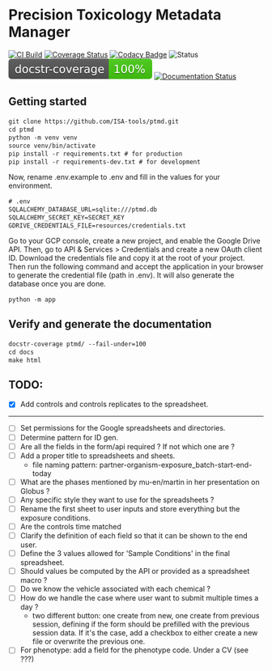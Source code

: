 # Precision Toxicology Metadata Manager
[![CI Build](https://github.com/precisiontox/ptox-metadata-manager/actions/workflows/build.yml/badge.svg)](https://github.com/precisiontox/ptox-metadata-manager/actions/workflows/build.yml)
[![Coverage Status](https://coveralls.io/repos/github/precisiontox/ptox-metadata-manager/badge.svg?branch=terazus-badges)](https://coveralls.io/github/precisiontox/ptox-metadata-manager?branch=terazus-badges)
[![Codacy Badge](https://app.codacy.com/project/badge/Grade/1503dc8bf33c40bbb474ec328ba90219)](https://www.codacy.com/gh/precisiontox/ptox-metadata-manager/dashboard?utm_source=github.com&amp;utm_medium=referral&amp;utm_content=precisiontox/ptox-metadata-manager&amp;utm_campaign=Badge_Grade)
![Status](https://camo.githubusercontent.com/d101bf45a713753a714d0cd41b86cd92fbcda60c63f32f48c611e63b5df2e656/68747470733a2f2f696d672e736869656c64732e696f2f62616467652f7374617475732d616c7068612d6f72616e6765)
![Documentation Coverage](./docs_badge.svg)
[![Documentation Status](https://readthedocs.org/projects/pretox-metadata-manager/badge/?version=latest)](https://pretox-metadata-manager.readthedocs.io/en/latest/?badge=latest)

## Getting started
```shell
git clone https://github.com/ISA-tools/ptmd.git
cd ptmd
python -m venv venv
source venv/bin/activate
pip install -r requirements.txt # for production
pip install -r requirements-dev.txt # for development
```

Now, rename .env.example to .env and fill in the values for your environment.
```text
# .env
SQLALCHEMY_DATABASE_URL=sqlite:///ptmd.db
SQLALCHEMY_SECRET_KEY=SECRET_KEY
GDRIVE_CREDENTIALS_FILE=resources/credentials.txt
```

Go to your GCP console, create a new project, and enable the Google Drive API. Then, go to API & Services > Credentials 
and create a new OAuth client ID. Download the credentials file and copy it at the root of your project. Then run the 
following command and accept the application in your browser to generate the credential file (path in .env).
It will also generate the database once you are done.
```shell
python -m app
```

## Verify and generate the documentation
```shell
docstr-coverage ptmd/ --fail-under=100
cd docs
make html
```


## TODO:
- [x] Add controls and controls replicates to the spreadsheet.
-----
- [ ] Set permissions for the Google spreadsheets and directories.
- [ ] Determine pattern for ID gen.
- [ ] Are all the fields in the form/api required ? If not which one are ?
- [ ] Add a proper title to spreadsheets and sheets.
  - file naming pattern: partner-organism-exposure_batch-start-end-today
- [ ] What are the phases mentioned by mu-en/martin in her presentation on Globus ?
- [ ] Any specific style they want to use for the spreadsheets ?
- [ ] Rename the first sheet to user inputs and store everything but the exposure conditions.
- [ ] Are the controls time matched
- [ ] Clarify the definition of each field so that it can be shown to the end user.
- [ ] Define the 3 values allowed for 'Sample Conditions' in the final spreadsheet.
- [ ] Should values be computed by the API or provided as a spreadsheet macro ?
- [ ] Do we know the vehicle associated with each chemical ?
- [ ] How do we handle the case where user want to submit multiple times a day ?
  - two different button: one create from new, one create from previous session, defining if the form
  should be prefilled with the previous session data. If it's the case, add a checkbox to either create a new
  file or overwrite the previous one.
- [ ] For phenotype: add a field for the phenotype code. Under a CV (see ???)